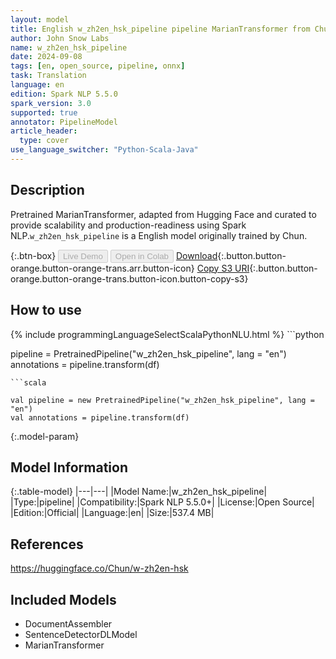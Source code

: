 ```yaml
---
layout: model
title: English w_zh2en_hsk_pipeline pipeline MarianTransformer from Chun
author: John Snow Labs
name: w_zh2en_hsk_pipeline
date: 2024-09-08
tags: [en, open_source, pipeline, onnx]
task: Translation
language: en
edition: Spark NLP 5.5.0
spark_version: 3.0
supported: true
annotator: PipelineModel
article_header:
  type: cover
use_language_switcher: "Python-Scala-Java"
---
```


## Description

Pretrained MarianTransformer, adapted from Hugging Face and curated to provide scalability and production-readiness using Spark NLP.`w_zh2en_hsk_pipeline` is a English model originally trained by Chun.

{:.btn-box}
<button class="button button-orange" disabled>Live Demo</button>
<button class="button button-orange" disabled>Open in Colab</button>
[Download](https://s3.amazonaws.com/auxdata.johnsnowlabs.com/public/models/w_zh2en_hsk_pipeline_en_5.5.0_3.0_1725831523930.zip){:.button.button-orange.button-orange-trans.arr.button-icon}
[Copy S3 URI](s3://auxdata.johnsnowlabs.com/public/models/w_zh2en_hsk_pipeline_en_5.5.0_3.0_1725831523930.zip){:.button.button-orange.button-orange-trans.button-icon.button-copy-s3}

## How to use



<div class="tabs-box" markdown="1">
{% include programmingLanguageSelectScalaPythonNLU.html %}
```python

pipeline = PretrainedPipeline("w_zh2en_hsk_pipeline", lang = "en")
annotations =  pipeline.transform(df)   

```
```scala

val pipeline = new PretrainedPipeline("w_zh2en_hsk_pipeline", lang = "en")
val annotations = pipeline.transform(df)

```
</div>

{:.model-param}
## Model Information

{:.table-model}
|---|---|
|Model Name:|w_zh2en_hsk_pipeline|
|Type:|pipeline|
|Compatibility:|Spark NLP 5.5.0+|
|License:|Open Source|
|Edition:|Official|
|Language:|en|
|Size:|537.4 MB|

## References

https://huggingface.co/Chun/w-zh2en-hsk

## Included Models

- DocumentAssembler
- SentenceDetectorDLModel
- MarianTransformer